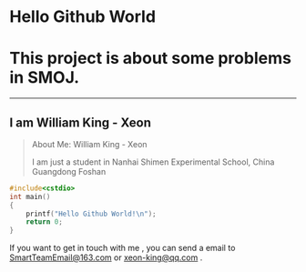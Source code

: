 # Hello Github World
# 
# This project is about some problems in SMOJ.

***

## I am William King - Xeon

> About Me: William King - Xeon
> 
> I am just a student in Nanhai Shimen Experimental School, China Guangdong Foshan

```cpp
#include<cstdio>
int main()
{
	printf("Hello Github World!\n");
	return 0;
}
```
If you want to get in touch with me , you can send a email to SmartTeamEmail@163.com or xeon-king@qq.com .


